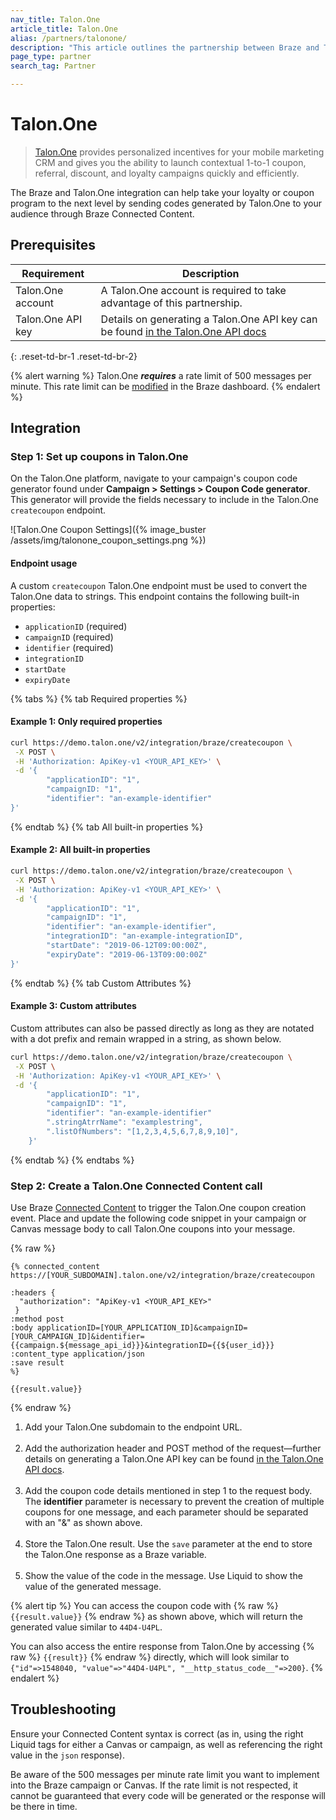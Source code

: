 ```yaml
---
nav_title: Talon.One
article_title: Talon.One
alias: /partners/talonone/
description: "This article outlines the partnership between Braze and Talon.One, a promotion engine that allows you to launch contextual 1-to-1 coupon, referral, discount, and loyalty campaigns quickly and efficiently."
page_type: partner
search_tag: Partner

---
```


# Talon.One

> [Talon.One](https://talon.one/) provides personalized incentives for your mobile marketing CRM and gives you the ability to launch contextual 1-to-1 coupon, referral, discount, and loyalty campaigns quickly and efficiently.

The Braze and Talon.One integration can help take your loyalty or coupon program to the next level by sending codes generated by Talon.One to your audience through Braze Connected Content.

## Prerequisites

| Requirement | Description |
| ----------- | ----------- |
|Talon.One account | A Talon.One account is required to take advantage of this partnership. |
|Talon.One API key | Details on generating a Talon.One API key can be found [in the Talon.One API docs](https://docs.talon.one/management-api/#section/Authentication) |
{: .reset-td-br-1 .reset-td-br-2}

{% alert warning %}
Talon.One **_requires_** a rate limit of 500 messages per minute. This rate limit can be [modified]({{site.baseurl}}/user_guide/engagement_tools/campaigns/testing_and_more/rate-limiting/#delivery-speed-rate-limiting) in the Braze dashboard.
{% endalert %}

## Integration

### Step 1: Set up coupons in Talon.One

On the Talon.One platform, navigate to your campaign's coupon code generator found under **Campaign > Settings > Coupon Code generator**. This generator will provide the fields necessary to include in the Talon.One `createcoupon` endpoint. 

![Talon.One Coupon Settings]({% image_buster /assets/img/talonone_coupon_settings.png %})

#### Endpoint usage

A custom `createcoupon` Talon.One endpoint must be used to convert the Talon.One data to strings. This endpoint contains the following built-in properties:

- `applicationID` (required)
- `campaignID` (required)
- `identifier` (required)
- `integrationID`
- `startDate`
- `expiryDate`

{% tabs %}
{% tab Required properties %}
#### Example 1: Only required properties

```bash
curl https://demo.talon.one/v2/integration/braze/createcoupon \
 -X POST \
 -H 'Authorization: ApiKey-v1 <YOUR_API_KEY>' \
 -d '{
        "applicationID": "1",
        "campaignID: "1",
        "identifier": "an-example-identifier"
}'
```
{% endtab %}
{% tab All built-in properties %}
#### Example 2: All built-in properties

```bash
curl https://demo.talon.one/v2/integration/braze/createcoupon \
 -X POST \
 -H 'Authorization: ApiKey-v1 <YOUR_API_KEY>' \
 -d '{
        "applicationID": "1",
        "campaignID": "1",
        "identifier": "an-example-identifier",
        "integrationID": "an-example-integrationID",
        "startDate": "2019-06-12T09:00:00Z",
        "expiryDate": "2019-06-13T09:00:00Z"
}'
```
{% endtab %}
{% tab Custom Attributes %}
#### Example 3: Custom attributes

Custom attributes can also be passed directly as long as they are notated with a dot prefix and remain wrapped in a string, as shown below.

```bash
curl https://demo.talon.one/v2/integration/braze/createcoupon \
 -X POST \
 -H 'Authorization: ApiKey-v1 <YOUR_API_KEY>' \
 -d '{
        "applicationID": "1",
        "campaignID": "1",
        "identifier": "an-example-identifier"
        ".stringAtrrName": "examplestring",
        ".listOfNumbers": "[1,2,3,4,5,6,7,8,9,10]",
    }'
```
{% endtab %}
{% endtabs %}

### Step 2: Create a Talon.One Connected Content call

Use Braze [Connected Content]({{site.baseurl}}/user_guide/personalization_and_dynamic_content/connected_content/about_connected_content/) to trigger the Talon.One coupon creation event. Place and update the following code snippet in your campaign or Canvas message body to call Talon.One coupons into your message. 

{% raw %}
```liquid
{% connected_content https://[YOUR_SUBDOMAIN].talon.one/v2/integration/braze/createcoupon

:headers {
  "authorization": "ApiKey-v1 <YOUR_API_KEY>"
 } 
:method post 
:body applicationID=[YOUR_APPLICATION_ID]&campaignID=[YOUR_CAMPAIGN_ID]&identifier={{campaign.${message_api_id}}}&integrationID={{${user_id}}}
:content_type application/json 
:save result
%}

{{result.value}}
```
{% endraw %}

1. Add your Talon.One subdomain to the endpoint URL.<br><br>
2. Add the authorization header and POST method of the request—further details on generating a Talon.One API key can be found [in the Talon.One API docs](https://docs.talon.one/management-api/#section/Authentication).<br><br>
3. Add the coupon code details mentioned in step 1 to the request body. The **identifier** parameter is necessary to prevent the creation of multiple coupons for one message, and each parameter should be separated with an "&" as shown above.<br><br>
4. Store the Talon.One result. Use the `save` parameter at the end to store the Talon.One response as a Braze variable. <br><br>
5. Show the value of the code in the message. Use Liquid to show the value of the generated message.

{% alert tip %}
You can access the coupon code with {% raw %} `{{result.value}}` {% endraw %} as shown above, which will return the generated value similar to `44D4-U4PL`.

You can also access the entire response from Talon.One by accessing {% raw %} `{{result}}` {% endraw %} directly, which will look similar to `{"id"=>1548040, "value"=>"44D4-U4PL", "__http_status_code__"=>200}`.
{% endalert %}

## Troubleshooting

Ensure your Connected Content syntax is correct (as in, using the right Liquid tags for either a Canvas or campaign, as well as referencing the right value in the `json` response).

Be aware of the 500 messages per minute rate limit you want to implement into the Braze campaign or Canvas. If the rate limit is not respected, it cannot be guaranteed that every code will be generated or the response will be there in time.
